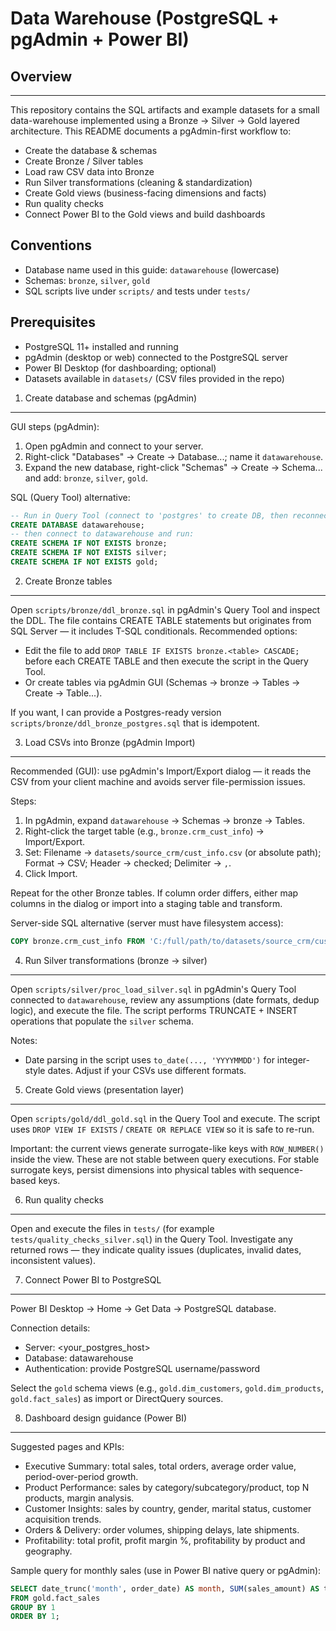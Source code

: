  # **Data Warehouse** (PostgreSQL + pgAdmin + Power BI)

## Overview
---
This repository contains the SQL artifacts and example datasets for a small data-warehouse implemented using a Bronze → Silver → Gold layered architecture. This README documents a pgAdmin-first workflow to:

- Create the database & schemas
- Create Bronze / Silver tables
- Load raw CSV data into Bronze
- Run Silver transformations (cleaning & standardization)
- Create Gold views (business-facing dimensions and facts)
- Run quality checks
- Connect Power BI to the Gold views and build dashboards

Conventions
-----------
- Database name used in this guide: `datawarehouse` (lowercase)
- Schemas: `bronze`, `silver`, `gold`
- SQL scripts live under `scripts/` and tests under `tests/`

Prerequisites
-------------
- PostgreSQL 11+ installed and running
- pgAdmin (desktop or web) connected to the PostgreSQL server
- Power BI Desktop (for dashboarding; optional)
- Datasets available in `datasets/` (CSV files provided in the repo)

1) Create database and schemas (pgAdmin)
---------------------------------------
GUI steps (pgAdmin):

1. Open pgAdmin and connect to your server.
2. Right-click "Databases" → Create → Database...; name it `datawarehouse`.
3. Expand the new database, right-click "Schemas" → Create → Schema... and add: `bronze`, `silver`, `gold`.

SQL (Query Tool) alternative:

```sql
-- Run in Query Tool (connect to 'postgres' to create DB, then reconnect to 'datawarehouse')
CREATE DATABASE datawarehouse;
-- then connect to datawarehouse and run:
CREATE SCHEMA IF NOT EXISTS bronze;
CREATE SCHEMA IF NOT EXISTS silver;
CREATE SCHEMA IF NOT EXISTS gold;
```

2) Create Bronze tables
------------------------
Open `scripts/bronze/ddl_bronze.sql` in pgAdmin's Query Tool and inspect the DDL. The file contains CREATE TABLE statements but originates from SQL Server — it includes T-SQL conditionals. Recommended options:

- Edit the file to add `DROP TABLE IF EXISTS bronze.<table> CASCADE;` before each CREATE TABLE and then execute the script in the Query Tool.
- Or create tables via pgAdmin GUI (Schemas → bronze → Tables → Create → Table...).

If you want, I can provide a Postgres-ready version `scripts/bronze/ddl_bronze_postgres.sql` that is idempotent.

3) Load CSVs into Bronze (pgAdmin Import)
----------------------------------------
Recommended (GUI): use pgAdmin's Import/Export dialog — it reads the CSV from your client machine and avoids server file-permission issues.

Steps:
1. In pgAdmin, expand `datawarehouse` → Schemas → bronze → Tables.
2. Right-click the target table (e.g., `bronze.crm_cust_info`) → Import/Export.
3. Set: Filename → `datasets/source_crm/cust_info.csv` (or absolute path); Format → CSV; Header → checked; Delimiter → `,`.
4. Click Import.

Repeat for the other Bronze tables. If column order differs, either map columns in the dialog or import into a staging table and transform.

Server-side SQL alternative (server must have filesystem access):

```sql
COPY bronze.crm_cust_info FROM 'C:/full/path/to/datasets/source_crm/cust_info.csv' WITH (FORMAT csv, HEADER true, DELIMITER ',');
```

4) Run Silver transformations (bronze → silver)
--------------------------------------------
Open `scripts/silver/proc_load_silver.sql` in pgAdmin's Query Tool connected to `datawarehouse`, review any assumptions (date formats, dedup logic), and execute the file. The script performs TRUNCATE + INSERT operations that populate the `silver` schema.

Notes:
- Date parsing in the script uses `to_date(..., 'YYYYMMDD')` for integer-style dates. Adjust if your CSVs use different formats.

5) Create Gold views (presentation layer)
----------------------------------------
Open `scripts/gold/ddl_gold.sql` in the Query Tool and execute. The script uses `DROP VIEW IF EXISTS` / `CREATE OR REPLACE VIEW` so it is safe to re-run.

Important: the current views generate surrogate-like keys with `ROW_NUMBER()` inside the view. These are not stable between query executions. For stable surrogate keys, persist dimensions into physical tables with sequence-based keys.

6) Run quality checks
---------------------
Open and execute the files in `tests/` (for example `tests/quality_checks_silver.sql`) in the Query Tool. 
Investigate any returned rows — they indicate quality issues (duplicates, invalid dates, inconsistent values).

7) Connect Power BI to PostgreSQL
--------------------------------
Power BI Desktop → Home → Get Data → PostgreSQL database.

Connection details:
- Server: <your_postgres_host>
- Database: datawarehouse
- Authentication: provide PostgreSQL username/password

Select the `gold` schema views (e.g., `gold.dim_customers`, `gold.dim_products`, `gold.fact_sales`) as import or DirectQuery sources.

8) Dashboard design guidance (Power BI)
--------------------------------------
Suggested pages and KPIs:

- Executive Summary: total sales, total orders, average order value, period-over-period growth.
- Product Performance: sales by category/subcategory/product, top N products, margin analysis.
- Customer Insights: sales by country, gender, marital status, customer acquisition trends.
- Orders & Delivery: order volumes, shipping delays, late shipments.
- Profitability: total profit, profit margin %, profitability by product and geography.

Sample query for monthly sales (use in Power BI native query or pgAdmin):

```sql
SELECT date_trunc('month', order_date) AS month, SUM(sales_amount) AS total_sales
FROM gold.fact_sales
GROUP BY 1
ORDER BY 1;
```



